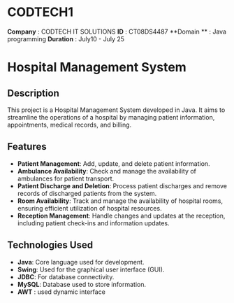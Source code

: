 # CODTECH1

**Company** : CODTECH IT SOLUTIONS
**ID** : CT08DS4487
**Domain ** : Java programming
**Duration** : July10 - July 25


# Hospital Management System

## Description
This project is a Hospital Management System developed in Java. It aims to streamline the operations of a hospital by managing patient information, appointments, medical records, and billing.

## Features
- **Patient Management**: Add, update, and delete patient information.
- **Ambulance Availability**: Check and manage the availability of ambulances for patient transport. 
- **Patient Discharge and Deletion**: Process patient discharges and remove records of discharged patients from the system.
- **Room Availability**: Track and manage the availability of hospital rooms, ensuring efficient utilization of hospital resources.
- **Reception Management**: Handle changes and updates at the reception, including patient check-ins and information updates.

## Technologies Used
- **Java**: Core language used for development.
- **Swing**: Used for the graphical user interface (GUI).
- **JDBC**: For database connectivity.
- **MySQL**: Database used to store information.
- **AWT** : used dynamic interface


